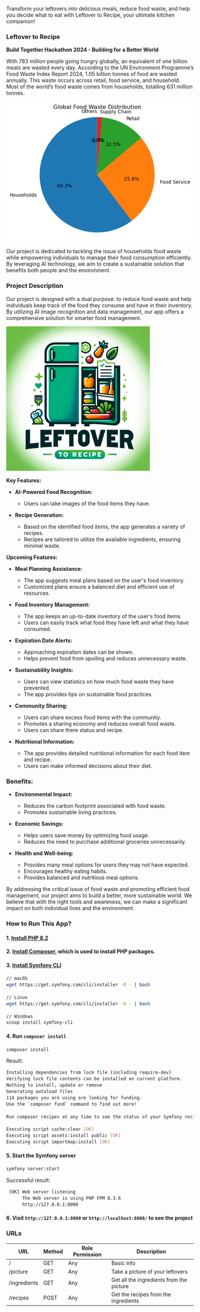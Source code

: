 Transform your leftovers into delicious meals, reduce food waste, and help you decide what to eat with Leftover to Recipe, your ultimate kitchen companion!

### Leftover to Recipe
**Build Together Hackathon 2024 - Building for a Better World**

With 783 million people going hungry globally, an equivalent of one billion meals are wasted every day. According to the UN Environment Programme’s Food Waste Index Report 2024, 1.05 billion tonnes of food are wasted annually. This waste occurs across retail, food service, and household. Most of the world’s food waste comes from households, totalling 631 million tonnes.

![Food Waste Pie Chart](public/img/foodwastePiechart.png)

Our project is dedicated to tackling the issue of households food waste while empowering individuals to manage their food consumption efficiently. By leveraging AI technology, we aim to create a sustainable solution that benefits both people and the environment.

### Project Description
Our project is designed with a dual purpose: to reduce food waste and help individuals keep track of the food they consume and have in their inventory. By utilizing AI image recognition and data management, our app offers a comprehensive solution for smarter food management.

![leftover to recipe logo](public/logo.png)

**Key Features:**

- **AI-Powered Food Recognition:**
  - Users can take images of the food items they have.

- **Recipe Generation:**
  - Based on the identified food items, the app generates a variety of recipes.
  - Recipes are tailored to utilize the available ingredients, ensuring minimal waste.

**Upcoming Features:**

- **Meal Planning Assistance:**
  - The app suggests meal plans based on the user's food inventory.
  - Customized plans ensure a balanced diet and efficient use of resources.

- **Food Inventory Management:**
  - The app keeps an up-to-date inventory of the user's food items.
  - Users can easily track what food they have left and what they have consumed.

- **Expiration Date Alerts:**
  - Approaching expiration dates can be shown.
  - Helps prevent food from spoiling and reduces unnecessary waste.

- **Sustainability Insights:**
  - Users can view statistics on how much food waste they have prevented.
  - The app provides tips on sustainable food practices.

- **Community Sharing:**
  - Users can share excess food items with the community.
  - Promotes a sharing economy and reduces overall food waste.
  - Users can share there status and recipe.

- **Nutritional Information:**
  - The app provides detailed nutritional information for each food item and recipe.
  - Users can make informed decisions about their diet.

### Benefits:
- **Environmental Impact:**
  - Reduces the carbon footprint associated with food waste.
  - Promotes sustainable living practices.

- **Economic Savings:**
  - Helps users save money by optimizing food usage.
  - Reduces the need to purchase additional groceries unnecessarily.

- **Health and Well-being:**
  - Provides many meal options for users they may not have expected.
  - Encourages healthy eating habits.
  - Provides balanced and nutritious meal options.

By addressing the critical issue of food waste and promoting efficient food management, our project aims to build a better, more sustainable world. We believe that with the right tools and awareness, we can make a significant impact on both individual lives and the environment.

### How to Run This App?

#### 1. [Install PHP 8.2](https://php.watch/articles/install-php82-ubuntu-debian)
#### 2. [Install Composer](https://getcomposer.org/download/), which is used to install PHP packages.
#### 3. [Install Symfony CLI](https://symfony.com/download)
```bash
// macOS
wget https://get.symfony.com/cli/installer -O - | bash

// Linux
wget https://get.symfony.com/cli/installer -O - | bash

// Windows
scoop install symfony-cli
```

#### 4. Run `composer install`
```bash
composer install
```

Result:
```bash
Installing dependencies from lock file (including require-dev)
Verifying lock file contents can be installed on current platform.
Nothing to install, update or remove
Generating autoload files
114 packages you are using are looking for funding.
Use the `composer fund` command to find out more!

Run composer recipes at any time to see the status of your Symfony recipes.

Executing script cache:clear [OK]
Executing script assets:install public [OK]
Executing script importmap:install [OK]
```

#### 5. Start the Symfony server
```bash
symfony server:start
```

Successful result:
```bash
 [OK] Web server listening                                                                                              
      The Web server is using PHP FPM 8.3.6                                                                             
      http://127.0.0.1:8000   
```

#### 6. Visit `http://127.0.0.1:8000` or `http://localhost:8000/` to see the project

### URLs
| URL | Method  | Role Permission | Description  |
|---|---|---|---|
| / | GET  | Any | Basic info |
| /picture | GET  | Any | Take a picture of your leftovers | 
| /ingredients | GET | Any | Get all the ingredients from the picture |
| /recipes | POST  | Any | Get the recipes from the ingredients |
